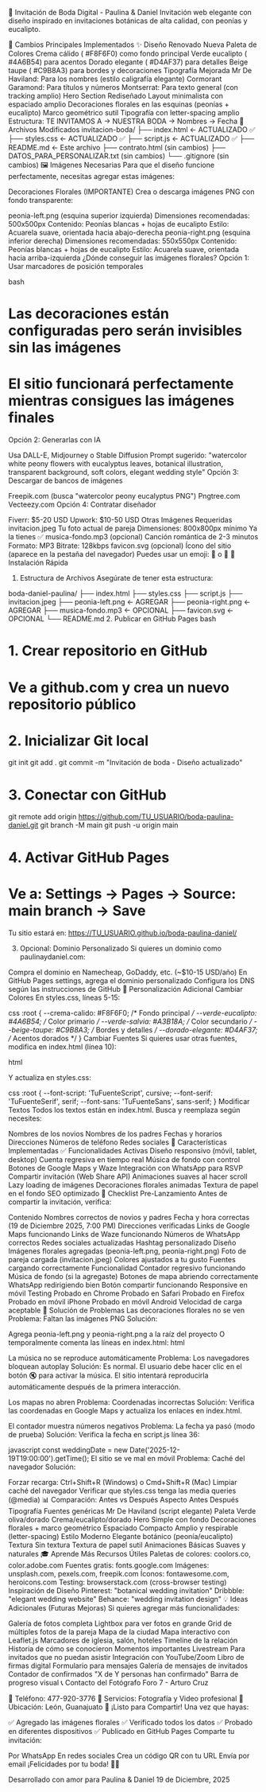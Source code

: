 💒 Invitación de Boda Digital - Paulina & Daniel
Invitación web elegante con diseño inspirado en invitaciones botánicas de alta calidad, con peonías y eucalipto.

🎨 Cambios Principales Implementados
✨ Diseño Renovado
Nueva Paleta de Colores
Crema cálido (
#F8F6F0) como fondo principal
Verde eucalipto (
#4A6B54) para acentos
Dorado elegante (
#D4AF37) para detalles
Beige taupe (
#C9B8A3) para bordes y decoraciones
Tipografía Mejorada
Mr De Haviland: Para los nombres (estilo caligrafía elegante)
Cormorant Garamond: Para títulos y números
Montserrat: Para texto general (con tracking amplio)
Hero Section Rediseñado
Layout minimalista con espaciado amplio
Decoraciones florales en las esquinas (peonías + eucalipto)
Marco geométrico sutil
Tipografía con letter-spacing amplio
Estructura: TE INVITAMOS A → NUESTRA BODA → Nombres → Fecha
📁 Archivos Modificados
invitacion-boda/
├── index.html          ← ACTUALIZADO ✅
├── styles.css          ← ACTUALIZADO ✅
├── script.js           ← ACTUALIZADO ✅
├── README.md           ← Este archivo
├── contrato.html       (sin cambios)
├── DATOS_PARA_PERSONALIZAR.txt (sin cambios)
└── .gitignore          (sin cambios)
🖼️ Imágenes Necesarias
Para que el diseño funcione perfectamente, necesitas agregar estas imágenes:

Decoraciones Florales (IMPORTANTE)
Crea o descarga imágenes PNG con fondo transparente:

peonia-left.png (esquina superior izquierda)
Dimensiones recomendadas: 500x500px
Contenido: Peonías blancas + hojas de eucalipto
Estilo: Acuarela suave, orientada hacia abajo-derecha
peonia-right.png (esquina inferior derecha)
Dimensiones recomendadas: 550x550px
Contenido: Peonías blancas + hojas de eucalipto
Estilo: Acuarela suave, orientada hacia arriba-izquierda
¿Dónde conseguir las imágenes florales?
Opción 1: Usar marcadores de posición temporales

bash
# Las decoraciones están configuradas pero serán invisibles sin las imágenes
# El sitio funcionará perfectamente mientras consigues las imágenes finales
Opción 2: Generarlas con IA

Usa DALL-E, Midjourney o Stable Diffusion
Prompt sugerido: "watercolor white peony flowers with eucalyptus leaves, botanical illustration, transparent background, soft colors, elegant wedding style"
Opción 3: Descargar de bancos de imágenes

Freepik.com (busca "watercolor peony eucalyptus PNG")
Pngtree.com
Vecteezy.com
Opción 4: Contratar diseñador

Fiverr: $5-20 USD
Upwork: $10-50 USD
Otras Imágenes Requeridas
invitacion.jpeg
Tu foto actual de pareja
Dimensiones: 800x800px mínimo
Ya la tienes ✅
musica-fondo.mp3 (opcional)
Canción romántica de 2-3 minutos
Formato: MP3
Bitrate: 128kbps
favicon.svg (opcional)
Ícono del sitio (aparece en la pestaña del navegador)
Puedes usar un emoji: 💍 o 💐
🚀 Instalación Rápida
1. Estructura de Archivos
Asegúrate de tener esta estructura:

boda-daniel-paulina/
├── index.html
├── styles.css
├── script.js
├── invitacion.jpeg
├── peonia-left.png        ← AGREGAR
├── peonia-right.png       ← AGREGAR
├── musica-fondo.mp3       ← OPCIONAL
├── favicon.svg            ← OPCIONAL
└── README.md
2. Publicar en GitHub Pages
bash
# 1. Crear repositorio en GitHub
# Ve a github.com y crea un nuevo repositorio público

# 2. Inicializar Git local
git init
git add .
git commit -m "Invitación de boda - Diseño actualizado"

# 3. Conectar con GitHub
git remote add origin https://github.com/TU_USUARIO/boda-paulina-daniel.git
git branch -M main
git push -u origin main

# 4. Activar GitHub Pages
# Ve a: Settings → Pages → Source: main branch → Save
Tu sitio estará en: https://TU_USUARIO.github.io/boda-paulina-daniel/

3. Opcional: Dominio Personalizado
Si quieres un dominio como paulinaydaniel.com:

Compra el dominio en Namecheap, GoDaddy, etc. (~$10-15 USD/año)
En GitHub Pages settings, agrega el dominio personalizado
Configura los DNS según las instrucciones de GitHub
🎨 Personalización Adicional
Cambiar Colores
En styles.css, líneas 5-15:

css
:root {
    --crema-calido: #F8F6F0;        /* Fondo principal */
    --verde-eucalipto: #4A6B54;     /* Color primario */
    --verde-salvia: #A3B18A;        /* Color secundario */
    --beige-taupe: #C9B8A3;         /* Bordes y detalles */
    --dorado-elegante: #D4AF37;     /* Acentos dorados */
}
Cambiar Fuentes
Si quieres usar otras fuentes, modifica en index.html (línea 10):

html
<link href="https://fonts.googleapis.com/css2?family=TuFuenteAqui&display=swap" rel="stylesheet">
Y actualiza en styles.css:

css
:root {
    --font-script: 'TuFuenteScript', cursive;
    --font-serif: 'TuFuenteSerif', serif;
    --font-sans: 'TuFuenteSans', sans-serif;
}
Modificar Textos
Todos los textos están en index.html. Busca y reemplaza según necesites:

Nombres de los novios
Nombres de los padres
Fechas y horarios
Direcciones
Números de teléfono
Redes sociales
📱 Características Implementadas
✅ Funcionalidades Activas
 Diseño responsivo (móvil, tablet, desktop)
 Cuenta regresiva en tiempo real
 Música de fondo con control
 Botones de Google Maps y Waze
 Integración con WhatsApp para RSVP
 Compartir invitación (Web Share API)
 Animaciones suaves al hacer scroll
 Lazy loading de imágenes
 Decoraciones florales animadas
 Textura de papel en el fondo
 SEO optimizado
🎯 Checklist Pre-Lanzamiento
Antes de compartir la invitación, verifica:

Contenido
 Nombres correctos de novios y padres
 Fecha y hora correctas (19 de Diciembre 2025, 7:00 PM)
 Direcciones verificadas
 Links de Google Maps funcionando
 Links de Waze funcionando
 Números de WhatsApp correctos
 Redes sociales actualizadas
 Hashtag personalizado
Diseño
 Imágenes florales agregadas (peonia-left.png, peonia-right.png)
 Foto de pareja cargada (invitacion.jpeg)
 Colores ajustados a tu gusto
 Fuentes cargando correctamente
Funcionalidad
 Contador regresivo funcionando
 Música de fondo (si la agregaste)
 Botones de mapa abriendo correctamente
 WhatsApp redirigiendo bien
 Botón compartir funcionando
 Responsive en móvil
Testing
 Probado en Chrome
 Probado en Safari
 Probado en Firefox
 Probado en móvil iPhone
 Probado en móvil Android
 Velocidad de carga aceptable
🐛 Solución de Problemas
Las decoraciones florales no se ven
Problema: Faltan las imágenes PNG Solución:

Agrega peonia-left.png y peonia-right.png a la raíz del proyecto
O temporalmente comenta las líneas en index.html:
html
<!-- <div class="floral-decoration top-left">... -->
<!-- <div class="floral-decoration bottom-right">... -->
La música no se reproduce automáticamente
Problema: Los navegadores bloquean autoplay Solución: Es normal. El usuario debe hacer clic en el botón 🔇 para activar la música. El sitio intentará reproducirla automáticamente después de la primera interacción.

Los mapas no abren
Problema: Coordenadas incorrectas Solución: Verifica las coordenadas en Google Maps y actualiza los enlaces en index.html.

El contador muestra números negativos
Problema: La fecha ya pasó (modo de prueba) Solución: Verifica la fecha en script.js línea 36:

javascript
const weddingDate = new Date('2025-12-19T19:00:00').getTime();
El sitio se ve mal en móvil
Problema: Caché del navegador Solución:

Forzar recarga: Ctrl+Shift+R (Windows) o Cmd+Shift+R (Mac)
Limpiar caché del navegador
Verificar que styles.css tenga las media queries (@media)
📊 Comparación: Antes vs Después
Aspecto	Antes	Después
Tipografía	Fuentes genéricas	Mr De Haviland (script elegante)
Paleta	Verde oliva/dorado	Crema/eucalipto/dorado
Hero	Simple con fondo	Decoraciones florales + marco geométrico
Espaciado	Compacto	Amplio y respirable (letter-spacing)
Estilo	Moderno	Elegante botánico (peonía/eucalipto)
Textura	Sin textura	Textura de papel sutil
Animaciones	Básicas	Suaves y naturales
🎓 Aprende Más
Recursos Útiles
Paletas de colores: coolors.co, color.adobe.com
Fuentes gratis: fonts.google.com
Imágenes: unsplash.com, pexels.com, freepik.com
Íconos: fontawesome.com, heroicons.com
Testing: browserstack.com (cross-browser testing)
Inspiración de Diseño
Pinterest: "botanical wedding invitation"
Dribbble: "elegant wedding website"
Behance: "wedding invitation design"
💡 Ideas Adicionales (Futuras Mejoras)
Si quieres agregar más funcionalidades:

Galería de fotos completa
Lightbox para ver fotos en grande
Grid de múltiples fotos de la pareja
Mapa de la ciudad
Mapa interactivo con Leaflet.js
Marcadores de iglesia, salón, hoteles
Timeline de la relación
Historia de cómo se conocieron
Momentos importantes
Livestream
Para invitados que no puedan asistir
Integración con YouTube/Zoom
Libro de firmas digital
Formulario para mensajes
Galería de mensajes de invitados
Contador de confirmados
"X de Y personas han confirmado"
Barra de progreso visual
📞 Contacto del Fotógrafo
Foro 7 - Arturo Cruz

📱 Teléfono: 477-920-3776
📸 Servicios: Fotografía y Video profesional
📍 Ubicación: León, Guanajuato
🎉 ¡Listo para Compartir!
Una vez que hayas:

✅ Agregado las imágenes florales
✅ Verificado todos los datos
✅ Probado en diferentes dispositivos
✅ Publicado en GitHub Pages
Comparte tu invitación:

Por WhatsApp
En redes sociales
Crea un código QR con tu URL
Envía por email
¡Felicidades por tu boda! 💑✨

Desarrollado con amor para Paulina & Daniel 19 de Diciembre, 2025

